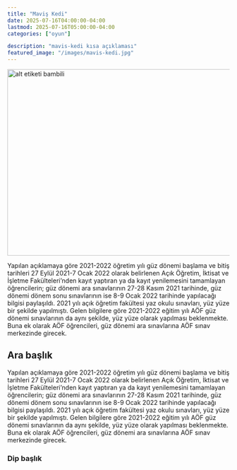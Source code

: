 ```yaml
---
title: "Maviş Kedi"
date: 2025-07-16T04:00:00-04:00
lastmod: 2025-07-16T05:00:00-04:00
categories: ["oyun"]

description: "mavis-kedi kısa açıklaması"
featured_image: "/images/mavis-kedi.jpg"
---
```


<img alt="alt etiketi bambili" src="/images/mavis-kedi.jpg" width="750"  height="422" >
<p>Yapılan açıklamaya göre 2021-2022 öğretim yılı güz dönemi başlama ve bitiş tarihleri 27 Eylül 2021-7 Ocak 2022 olarak belirlenen Açık Öğretim, İktisat ve İşletme Fakülteleri&#8217;nden kayıt yaptıran ya da kayıt yenilemesini tamamlayan öğrencilerin; güz dönemi ara sınavlarının 27-28 Kasım 2021 tarihinde, güz dönemi dönem sonu sınavlarının ise 8-9 Ocak 2022 tarihinde yapılacağı bilgisi paylaşıldı. 2021 yılı açık öğretim fakültesi yaz okulu sınavları, yüz yüze bir şekilde yapılmıştı. Gelen bilgilere göre 2021-2022 eğitim yılı AÖF güz dönemi sınavlarının da aynı şekilde, yüz yüze olarak yapılması beklenmekte. Buna ek olarak AÖF öğrencileri, güz dönemi ara sınavlarına AÖF sınav merkezinde girecek. </p>

   <h2>Ara başlık</h2>
   
   <p> Yapılan açıklamaya göre 2021-2022 öğretim yılı güz dönemi başlama ve bitiş tarihleri 27 Eylül 2021-7 Ocak 2022 olarak belirlenen Açık Öğretim, İktisat ve İşletme Fakülteleri&#8217;nden kayıt yaptıran ya da kayıt yenilemesini tamamlayan öğrencilerin; güz dönemi ara sınavlarının 27-28 Kasım 2021 tarihinde, güz dönemi dönem sonu sınavlarının ise 8-9 Ocak 2022 tarihinde yapılacağı bilgisi paylaşıldı. 2021 yılı açık öğretim fakültesi yaz okulu sınavları, yüz yüze bir şekilde yapılmıştı. Gelen bilgilere göre 2021-2022 eğitim yılı AÖF güz dönemi sınavlarının da aynı şekilde, yüz yüze olarak yapılması beklenmekte. Buna ek olarak AÖF öğrencileri, güz dönemi ara sınavlarına AÖF sınav merkezinde girecek. </p>

<h3>Dip başlık</h3>